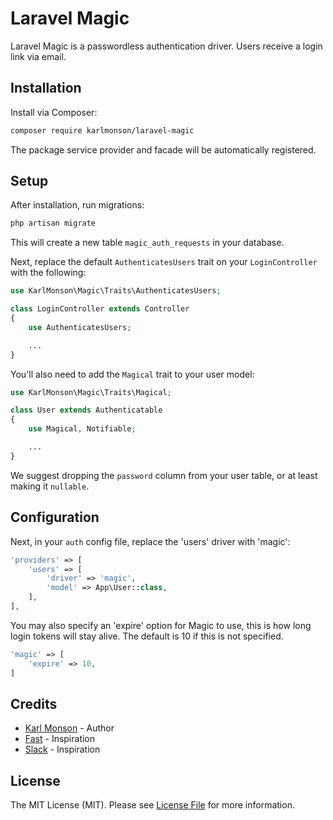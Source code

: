 # Laravel Magic

Laravel Magic is a passwordless authentication driver. Users receive a login link via email.

## Installation

Install via Composer:

```bash
composer require karlmonson/laravel-magic
```

The package service provider and facade will be automatically registered.

## Setup

After installation, run migrations:

```bash
php artisan migrate
```

This will create a new table ```magic_auth_requests``` in your database.

Next, replace the default ```AuthenticatesUsers``` trait on your ```LoginController``` with the following:

```php
use KarlMonson\Magic\Traits\AuthenticatesUsers;

class LoginController extends Controller
{
    use AuthenticatesUsers;

    ...
}
```

You'll also need to add the ```Magical``` trait to your user model:

```php
use KarlMonson\Magic\Traits\Magical;

class User extends Authenticatable
{
    use Magical, Notifiable;

    ...
}
```

We suggest dropping the ```password``` column from your user table, or at least making it ```nullable```.

## Configuration

Next, in your ```auth``` config file, replace the 'users' driver with 'magic':

```php
'providers' => [
    'users' => [
        'driver' => 'magic',
        'model' => App\User::class,
    ],
],
```

You may also specify an 'expire' option for Magic to use, this is how long login tokens will stay alive. The default is 10 if this is not specified.

```php
'magic' => [
    'expire' => 10,
]
```

## Credits

- [Karl Monson](https://github.com/karlmonson) - Author
- [Fast](https://fast.co) - Inspiration
- [Slack](https://slack.com) - Inspiration

## License

The MIT License (MIT). Please see [License File](https://github.com/karlmonson/laravel-magic/blob/master/LICENSE.md) for more information.
